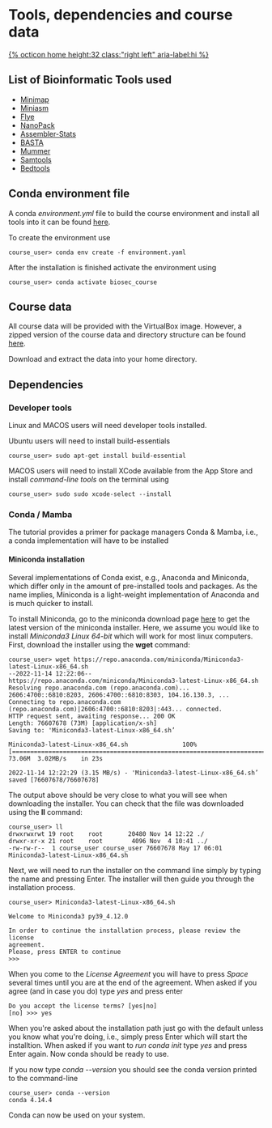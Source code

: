 # Tools, dependencies and course data

[{% octicon home height:32 class:"right left" aria-label:hi %}](index.md)

## List of Bioinformatic Tools used
* [Minimap](https://github.com/lh3/minimap2)
* [Miniasm](https://github.com/lh3/miniasm)
* [Flye](https://github.com/fenderglass/Flye)
* [NanoPack](https://github.com/wdecoster/nanopack)
* [Assembler-Stats](https://github.com/sanger-pathogens/assembly-stats)
* [BASTA](https://github.com/timkahlke/BASTA)
* [Mummer](https://github.com/mummer4/mummer)
* [Samtools](http://www.htslib.org/)
* [Bedtools](https://bedtools.readthedocs.io/en/latest/)

## Conda environment file

A conda *environment.yml* file to build the course environment and install all tools into it can be found [here]().

To create the environment use

    course_user> conda env create -f environment.yaml

After the installation is finished activate the environment using 

    course_user> conda activate biosec_course

## Course data

All course data will be provided with the VirtualBox image. However, a zipped version of the course data and directory structure can be found [here]().

Download and extract the data into your home directory.

## Dependencies

### Developer tools

Linux and MACOS users will need developer tools installed.

Ubuntu users will need to install build-essentials

    course_user> sudo apt-get install build-essential

MACOS users will need to install XCode available from the App Store and install *command-line tools* on the terminal using

    course_user> sudo sudo xcode-select --install

### Conda / Mamba

The tutorial provides a primer for package managers Conda & Mamba, i.e., a conda implementation will have to be installed 


#### Miniconda installation

Several implementations of Conda exist, e.g., Anaconda and Miniconda, which differ only in the amount of pre-installed tools and packages. As the name implies, Miniconda is a light-weight implementation of Anaconda and is much quicker to install.

To install Miniconda, go to the miniconda download page [here](https://docs.conda.io/en/latest/miniconda.html) to get the latest version of the miniconda installer. Here, we assume you would like to install *Miniconda3 Linux 64-bit* which will work for most linux computers. First, download the installer using the **wget** command:

    course_user> wget https://repo.anaconda.com/miniconda/Miniconda3-latest-Linux-x86_64.sh
    --2022-11-14 12:22:06--  https://repo.anaconda.com/miniconda/Miniconda3-latest-Linux-x86_64.sh
    Resolving repo.anaconda.com (repo.anaconda.com)... 2606:4700::6810:8203, 2606:4700::6810:8303, 104.16.130.3, ...
    Connecting to repo.anaconda.com (repo.anaconda.com)|2606:4700::6810:8203|:443... connected.
    HTTP request sent, awaiting response... 200 OK
    Length: 76607678 (73M) [application/x-sh]
    Saving to: 'Miniconda3-latest-Linux-x86_64.sh’
    
    Miniconda3-latest-Linux-x86_64.sh               100%[=======================================================================================================>]  73.06M  3.02MB/s    in 23s     

    2022-11-14 12:22:29 (3.15 MB/s) - 'Miniconda3-latest-Linux-x86_64.sh’ saved [76607678/76607678]

The output above should be very close to what you will see when downloading the installer. You can check that the file was downloaded using the **ll** command:

    course_user> ll
    drwxrwxrwt 19 root    root       20480 Nov 14 12:22 ./
    drwxr-xr-x 21 root    root        4096 Nov  4 10:41 ../
    -rw-rw-r--  1 course_user course_user 76607678 May 17 06:01 Miniconda3-latest-Linux-x86_64.sh

Next, we will need to run the installer on the command line simply by typing the name and pressing Enter. The installer will then guide you through the installation process.

    course_user> Miniconda3-latest-Linux-x86_64.sh
    
    Welcome to Miniconda3 py39_4.12.0

    In order to continue the installation process, please review the license
    agreement.
    Please, press ENTER to continue
    >>> 

When you come to the *License Agreement* you will have to press *Space* several times until you are at the end of the agreement. When asked if you agree (and in case you do) type *yes* and press enter

    Do you accept the license terms? [yes|no]
    [no] >>> yes

When you're asked about the installation path just go with the default unless you know what you're doing, i.e., simply press Enter which will start the installtion.
When asked if you want to *run conda init* type *yes* and press Enter again. Now conda should be ready to use.

If you now type *conda --version* you should see the conda version printed to the command-line

    course_user> conda --version
    conda 4.14.4

Conda can now be used on your system.


